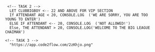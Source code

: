      <!-- TASK 2 -->
      LET CLUBBIGBOY <-- 22 AND ABOVE FOR VIP SECTION
      If ATTENDANT AGE < 20, CONSOLE.LOG  ('WE ARE SORRY, YOU ARE TOO YOUNG TO ENTER')
      ELSE IF ATTENDANT <-- 20, CONSOLE.LOG  ('NOT ALLOWED!')
      Else, THE ATTENDANT > 20, CONSOLE.LOG('WELCOME TO THE BIG LEAGUE CHAIMAN')

    <!-- TASK 3 -->
      "https://app.code2flow.com/2zKhjo.png"